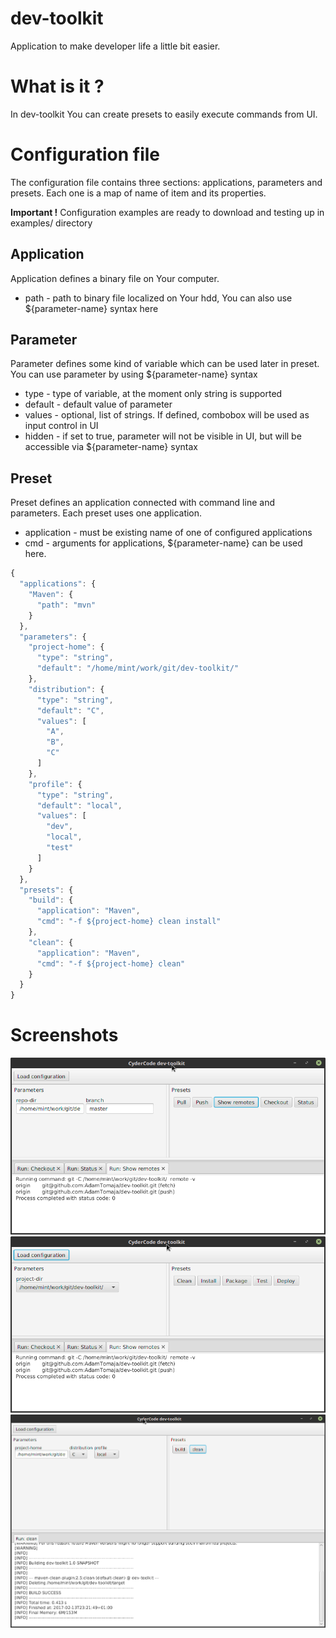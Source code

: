 # dev-toolkit
Application to make developer life a little bit easier. 

# What is it ?
In dev-toolkit You can create presets to easily execute commands from UI. 
# Configuration file
The configuration file contains three sections: applications, parameters and presets.
Each one is a map of name of item and its properties.

**Important !** Configuration examples are ready to download and testing up in examples/ directory  

## Application
Application defines a binary file on Your computer. 
* path - path to binary file localized on Your hdd, You can also use ${parameter-name} syntax here

## Parameter
Parameter defines some kind of variable which can be used later in preset. 
You can use parameter by using ${parameter-name} syntax
* type - type of variable, at the moment only string is supported
* default - default value of parameter
* values - optional, list of strings. If defined, combobox will be used as input control in UI
* hidden - if set to true, parameter will not be visible in UI, but will be accessible via ${parameter-name} syntax

## Preset
Preset defines an application connected with command line and parameters. Each preset uses one application.
* application - must be existing name of one of configured applications
* cmd - arguments for applications, ${parameter-name} can be used here. 

```javascript
{
  "applications": {
    "Maven": {
      "path": "mvn"
    }
  },
  "parameters": {
    "project-home": {
      "type": "string",
      "default": "/home/mint/work/git/dev-toolkit/"
    },
    "distribution": {
      "type": "string",
      "default": "C",
      "values": [
        "A",
        "B",
        "C"
      ]
    },
    "profile": {
      "type": "string",
      "default": "local",
      "values": [
        "dev",
        "local",
        "test"
      ]
    }
  },
  "presets": {
    "build": {
      "application": "Maven",
      "cmd": "-f ${project-home} clean install"
    },
    "clean": {
      "application": "Maven",
      "cmd": "-f ${project-home} clean"
    }
  }
}
```
# Screenshots
![Main Window screenshot](https://raw.githubusercontent.com/AdamTomaja/dev-toolkit/master/screenshots/git-example.png)
![Main Window screenshot](https://raw.githubusercontent.com/AdamTomaja/dev-toolkit/master/screenshots/maven-example.png)
![Main Window screenshot](https://raw.githubusercontent.com/AdamTomaja/dev-toolkit/master/main-window.png)

